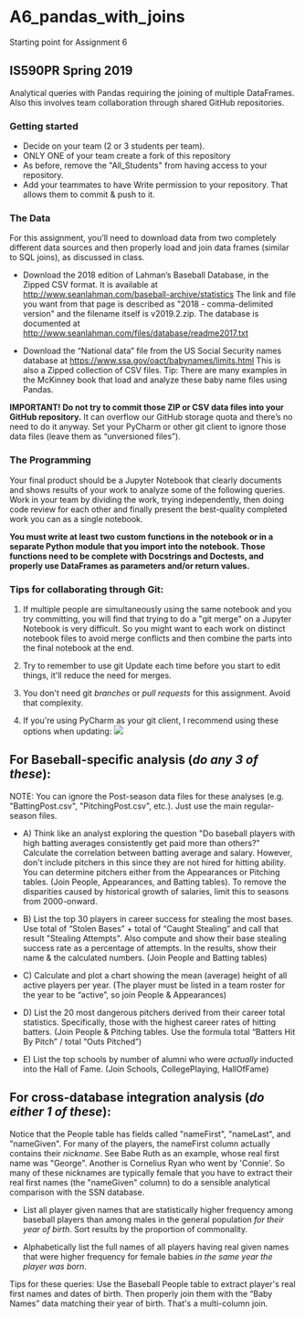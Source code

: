 # A6_pandas_with_joins
Starting point for Assignment 6

## IS590PR Spring 2019
Analytical queries with Pandas requiring the joining of multiple DataFrames.
Also this involves team collaboration through shared GitHub repositories.

### Getting started
* Decide on your team (2 or 3 students per team).
* ONLY ONE of your team create a fork of this repository
* As before, remove the "All_Students" from having access to your repository. 
* Add your teammates to have Write permission to your repository. That allows 
them to commit & push to it.

### The Data
For this assignment, you’ll need to download data from two completely
different data sources and then properly load and join data frames
(similar to SQL joins), as discussed in class.

* Download the 2018 edition of Lahman’s Baseball Database, in the Zipped
CSV format. It is available at
http://www.seanlahman.com/baseball-archive/statistics
The link and file you want from that page is described as 
"2018 - comma-delimited version" and the filename itself is v2019.2.zip. The 
database is documented at http://www.seanlahman.com/files/database/readme2017.txt

* Download the “National data” file from the US Social Security names
database at https://www.ssa.gov/oact/babynames/limits.html  This is also
a Zipped collection of CSV files.  Tip:  There are many examples in the
McKinney book that load and analyze these baby name files using Pandas.

**IMPORTANT!  Do not try to commit those ZIP or CSV data files into your
GitHub repository.**  It can overflow our GitHub storage quota and
there’s no need to do it anyway.  Set your PyCharm or other git client
to ignore those data files (leave them as “unversioned files”). 

### The Programming

Your final product should be a Jupyter Notebook that clearly documents 
and shows results of your work to analyze some of the following queries. Work 
in your team by dividing the work, trying independently, then doing
code review for each other and finally present the best-quality completed
work you can as a single notebook. 

**You must write at least two custom functions in the notebook or in a separate 
Python module that you import into the notebook.  Those functions need to be 
complete with Docstrings and Doctests, and properly use DataFrames as parameters 
and/or return values.**

### Tips for collaborating through Git:
1. If multiple people are simultaneously using the same notebook and you try 
committing, you will find that trying to do a "git merge" on a Jupyter 
Notebook is very difficult.  So you might want to each work on 
distinct notebook files to avoid merge conflicts and then combine 
the parts into the final notebook at the end.  

2. Try to remember to use git Update each time before you start to edit things, 
it'll reduce the need for merges.  

3. You don't need git _branches_ or _pull requests_ for this assignment. Avoid 
that complexity. 

4. If you're using PyCharm as your git client, I recommend using these options when updating:
![](Pycharm_git_update_dialog.png)

## For Baseball-specific analysis (__*do any 3 of these*__):

NOTE: You can ignore the Post-season data files for these analyses 
(e.g. "BattingPost.csv", "PitchingPost.csv", etc.). Just use the main 
regular-season files. 

* A) Think like an analyst exploring the question "Do baseball players with 
high batting averages consistently get paid more than others?"  Calculate the 
correlation between batting average and salary.  However, don't include 
pitchers in this since they are not hired for hitting ability. 
You can determine pitchers either from the Appearances or Pitching tables. 
(Join People, Appearances, and Batting tables).  To remove the disparities 
caused by historical growth of salaries, limit this to seasons from 
2000-onward.

* B) List the top 30 players in career success for stealing the most bases.  
Use total of “Stolen Bases” + total of “Caught Stealing” and call that result 
"Stealing Attempts". Also compute and show their base stealing success rate as 
a percentage of attempts.  In the results, show their name & the calculated 
numbers. (Join People and Batting tables)

* C) Calculate and plot a chart showing the mean (average) height of all
active players per year.  (The player must be listed in a team roster 
for the year to be “active”, so join People & Appearances)

* D) List the 20 most dangerous pitchers derived from their career total 
statistics.  Specifically, those with the highest career rates of hitting 
batters.  (Join People & Pitching tables.  Use the formula 
total “Batters Hit By Pitch” / total “Outs Pitched”)

* E) List the top schools by number of alumni who were _actually_ inducted into the
Hall of Fame. (Join Schools, CollegePlaying, HallOfFame)

## For cross-database integration analysis (__*do either 1 of these*__):

Notice that the People table has fields called "nameFirst", "nameLast", and 
"nameGiven".  For many of the players, the nameFirst column actually contains 
their _nickname_.  See Babe Ruth as an example, whose real first name was "George". 
Another is Cornelius Ryan who went by 'Connie'. So many of these nicknames are 
typically female that you have to extract their real first names (the 
"nameGiven" column) to do a sensible analytical comparison with the SSN database.

* List all player given names that are statistically higher frequency among
baseball players than among males in the general population _for their
year of birth_. Sort results by the proportion of commonality.

* Alphabetically list the full names of all players having real given names 
that were higher frequency for female babies _in the same year the player was born_.

Tips for these queries: Use the Baseball People table to extract player's 
real first names and dates of birth. Then properly join them with the 
“Baby Names” data matching their year of birth.  That's a multi-column join.
